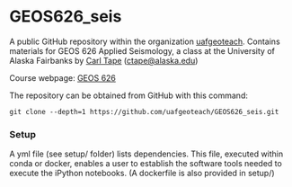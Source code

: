 # GEOS626_seis

A public GitHub repository within the organization
[uafgeoteach](https://github.com/uafgeoteach). Contains materials for GEOS 626 Applied Seismology, a class at the University of Alaska Fairbanks by [Carl Tape](https://sites.google.com/alaska.edu/carltape/) ([ctape@alaska.edu](mailto:ctape@alaska.edu))

Course webpage: [GEOS 626](https://sites.google.com/alaska.edu/carltape/home/teaching/aseis)  

The repository can be obtained from GitHub with this command:
```
git clone --depth=1 https://github.com/uafgeoteach/GEOS626_seis.git
```

### Setup

A yml file (see setup/ folder) lists dependencies. This file, executed within conda or docker, enables a user to establish the software tools needed to execute the iPython notebooks. (A dockerfile is also provided in setup/)
